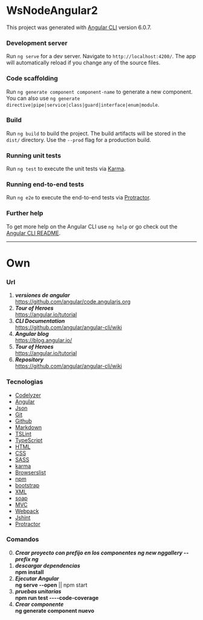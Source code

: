 # WsNodeAngular2
This project was generated with [Angular CLI](https://github.com/angular/angular-cli) version 6.0.7.  
### Development server
Run `ng serve` for a dev server. Navigate to `http://localhost:4200/`. The app will automatically reload if you change any of the source files.  
### Code scaffolding
Run `ng generate component component-name` to generate a new component. You can also use `ng generate directive|pipe|service|class|guard|interface|enum|module`.  
### Build
Run `ng build` to build the project. The build artifacts will be stored in the `dist/` directory. Use the `--prod` flag for a production build.  
### Running unit tests
Run `ng test` to execute the unit tests via [Karma](https://karma-runner.github.io).  
### Running end-to-end tests
Run `ng e2e` to execute the end-to-end tests via [Protractor](http://www.protractortest.org/).  
### Further help
To get more help on the Angular CLI use `ng help` or go check out the [Angular CLI README](https://github.com/angular/angular-cli/blob/master/README.md).  
___
# Own  
### Url  
1. ***versiones de angular***  
https://github.com/angular/code.angularjs.org  
2. ***Tour of Heroes***  
https://angular.io/tutorial  
3. ***CLI Documentation***  
https://github.com/angular/angular-cli/wiki  
4. ***Angular blog***  
https://blog.angular.io/  
5. ***Tour of Heroes***  
https://angular.io/tutorial  
6. ***Repository***  
https://github.com/angular/angular-cli/wiki  

### Tecnologias
* [Codelyzer](http://codelyzer.com/)  
* [Angular](https://angular.io/)  
* [Json](https://www.json.org/)  
* [Git](https://git-scm.com/)  
* [Github](https://github.com/)  
* [Markdown](https://es.wikipedia.org/wiki/Markdown)  
* [TSLint](https://palantir.github.io/tslint/)  
* [TypeScript](https://www.typescriptlang.org/)  
* [HTML](https://developer.mozilla.org/es/docs/Web/HTML)  
* [CSS](https://developer.mozilla.org/es/docs/Web/CSS)  
* [SASS](https://sass-lang.com/)  
* [karma](https://karma-runner.github.io/2.0/index.html)  
* [Browserslist](https://github.com/browserslist/browserslist)  
* [npm](https://www.npmjs.com/)  
* [bootstrap](https://getbootstrap.com/)  
* [XML](https://www.w3.org/XML/)  
* [soap](https://www.w3.org/TR/soap/)  
* [MVC](https://es.wikipedia.org/wiki/Modelo%E2%80%93vista%E2%80%93controlador)  
* [Webpack](https://webpack.js.org/)  
* [Jshint](https://www.typescriptlang.org/)  
* [Protractor](http://www.protractortest.org/#/)

### Comandos  
0. ***Crear proyecto con prefijo en los componentes***
***ng new nggallery --prefix ng***
1. ***descargar dependencias***  
**npm install**
2. ***Ejecutar Angular***  
**ng serve --open** || npm start 
3. ***pruebas unitarias***  
**npm run test ----code-coverage**  
4. ***Crear componente***  
**ng generate component nuevo**  


